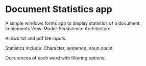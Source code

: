 # Document Statistics app

A simple windows forms app to display statistics of a document. Implements View-Model-Persistence Architecture

Allows txt and pdf file inputs.

Statistics include: Character, sentence, noun count

Occurences of each word with filtering options.


